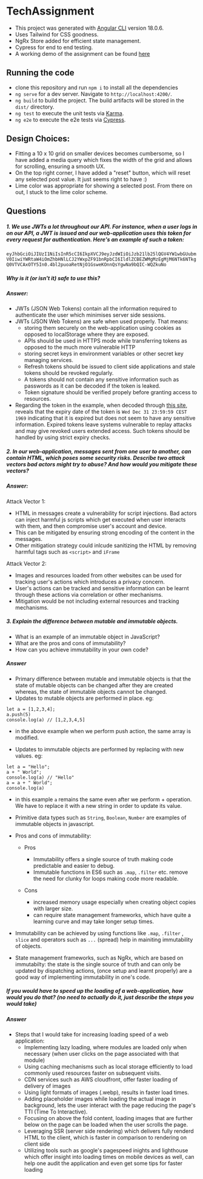 # TechAssignment

 - This project was generated with [Angular CLI](https://github.com/angular/angular-cli) version 18.0.6.
 - Uses Tailwind for CSS goodness.
 - NgRx Store added for efficient state management.
 - Cypress for end to end testing.
 - A working demo of the assignment can be found [here](https://blogposts-tech-assignment.netlify.app/)

## Running the code

 - clone this repository and run `npm i` to install all the dependencies
 - `ng serve` for a dev server. Navigate to `http://localhost:4200/`.
 - `ng build` to build the project. The build artifacts will be stored in the `dist/` directory.
 - `ng test` to execute the unit tests via [Karma](https://karma-runner.github.io).
 - `ng e2e` to execute the e2e tests via [Cypress](https://docs.cypress.io/guides/overview/why-cypress).

 ## Design Choices:

 - Fitting a 10 x 10 grid on smaller devices becomes cumbersome, so I have added a media query which fixes the width of the grid and allows for scrolling, ensuring a smooth UX.
 - On the top right corner, I have added a "reset" button, which will reset any selected post value. It just seems right to have :)
 - Lime color was appropriate for showing a selected post. From there on out, I stuck to the lime color scheme. 


## Questions

##### 1. We use JWTs a lot throughout our API. For instance, when a user logs in on our API, a JWT is issued and our web-application uses this token for every request for authentication. Here's an example of such a token:
`eyJhbGciOiJIUzI1NiIsInR5cCI6IkpXVCJ9eyJzdWIiOiJzb21lb25lQGV4YW1wbGUubmV0IiwiYWRtaW4iOmZhbHNlLCJ2YWxpZF91bnRpbCI6IldlZCBEZWMgMzEgMjM6NTk6NTkgQ0VTVCAxOTY5In0.4bl2puoaRetNjO1GsweKOnnQsYgwNa9bQIC-WQZkuNo`
##### Why is it (or isn't it) safe to use this?

##### Answer:

 - JWTs (JSON Web Tokens) contain all the information required to authenticate the user which minimises server side sessions.
 - JWTs (JSON Web Tokens) are safe when used properly. That means:
    - storing them securely on the web-application using cookies as opposed to localStorage where they are  exposed. 
    - APIs should be used in HTTPS mode while transferring tokens as opposed to the much more vulnerable HTTP
    - storing secret keys in environment variables or other secret key managing services.
    - Refresh tokens should be issued to client side applications and stale tokens should be revoked regularly.
    - A tokens should not contain any sensitive information such as passwords as it can be decoded if the token is leaked.
    - Token signature should be verified propely before granting access to resources.
 - Regarding the token in the example, when decoded through [this site](https://jwt.io), reveals that the expiry date of the token is `Wed Dec 31 23:59:59 CEST 1969` indicating that it is expired but does not seem to have any sensitive information. Expired tokens leave systems vulnerable to replay attacks and may give revoked users extended access. Such tokens should be handled by using strict expiry checks.



 ##### 2. In our web-application, messages sent from one user to another, can contain HTML, which poses some security risks. Describe two attack vectors bad actors might try to abuse? And how would you mitigate these vectors?

 ##### Answer:
 Attack Vector 1:
 - HTML in messages create a vulnerability for script injections. Bad actors can inject harmful js scripts which get executed when user interacts with them, and then compromise user's account and device. 
 - This can be mitigated by ensuring strong encoding of the content in the messages.
 - Other mitigation strategy could inlcude sanitizing the HTML by removing harmful tags such as `<script>` and `iFrame`

 Attack Vector 2:
 - Images and resources loaded from other websites can be used for tracking user's actions which introduces a privacy concern.
 - User's actions can be tracked and sensitive information can be learnt through these actions via correlation or other mechanisms.
 - Mitigation would be not including external resources and tracking mechanisms.




##### 3. Explain the difference between mutable and immutable objects.
   - What is an example of an immutable object in JavaScript?
   - What are the pros and cons of immutability?
   - How can you achieve immutability in your own code?

##### Answer
 - Primary difference between mutable and immutable objects is that the state of mutable objects can be changed after they are created whereas, the state of immutable objects cannot be changed.
 - Updates to mutable objects are performed in place. eg:
 ```
 let a = [1,2,3,4];
 a.push(5)
 console.log(a) // [1,2,3,4,5]
 ```
 - in the above example when we perform push action, the same array is modified.

 - Updates to immutable objects are performed by replacing with new values. eg:

 ```
 let a = "Hello";
 a + " World";
 console.log(a) // "Hello"
 a = a + " World";
 console.log(a)
 ```
 - in this example `a` remains the same even after we perform + operation. We have to replace it with a new string in order to update its value.


- Primitive data types such as `String`, `Boolean`, `Number` are examples of immutable objects in javascript.


- Pros and cons of immutability:
   - Pros
      - Immutability offers a single source of truth making code predictable and easier to debug.
      - Immutable functions in ES6 such as `.map`, `.filter` etc. remove the need for clunky for loops making code more readable.

   - Cons
      - increased memory usage especially when creating object copies with larger size.
      - can require state management frameworks, which have quite a learning curve and may take longer setup times.


- Immutability can be achieved by using functions like `.map`, `.filter` , `slice` and operators such as `...` (spread) help in mainiting immutability of objects.
- State management frameworks, such as NgRx, which are based on immutabilty: the state is the single source of truth and can only be updated by dispatching actions, (once setup and learnt properly) are a good way of implementing immutability in one's code.


##### If you would have to speed up the loading of a web-application, how would you do that? (no need to actually do it, just describe the steps you would take)

##### Answer
- Steps that I would take for increasing loading speed of a web application:
   - Implementing lazy loading, where modules are loaded only when necessary (when user clicks on the page associated with that module)
   - Using caching mechanisms such as local storage efficiently to load commonly used resources faster on subsequent visits.
   - CDN services such as AWS cloudfront, offer faster loading of delivery of images
   - Using light formats of images (.webp), results in faster load times.
   - Adding placeholder images while loading the actual image in background, lets the user interact with the page reducing the page's TTI (Time To Interactive).
   - Focusing on above the fold content, loading images that are further below on the page can be loaded when the user scrolls the page.
   - Leveraging SSR (server side rendering) which delivers fully renderd HTML to the client, which is faster in comparison to rendering on client side
   - Utilizing tools such as google's pagespeed inights and lighthouse which offer insight into loading times on mobile devices as well, can help one audit the application and even get some tips for faster loading